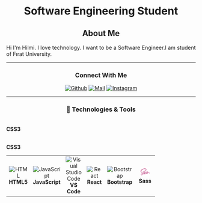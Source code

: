 

<h1 align="center">Software Engineering Student</h1>


<h2 align="center"> About Me</h2>
<div align="justify">
   Hi I'm Hilmi. I love technology. I want to be a Software Engineer.I am student of Fırat University.
</div>





----

<h3 align="center">Connect With Me</h3>

<div align=center>


[![Github](https://img.shields.io/badge/GitHub-100000?style=for-the-badge&logo=github&logoColor=white)](https://github.com/HilmiKilavuz)
[![Mail](https://img.shields.io/badge/Gmail-D14836?style=for-the-badge&logo=gmail&logoColor=white)](mailto:kilavuzhilmi@gmail.com)
[![Instagram](https://img.shields.io/badge/Instagram-E4405F?style=for-the-badge&logo=instagram&logoColor=white)](https://www.instagram.com/hilmi.klvz/)

</div>

----

<h3 align="center">🔧 Technologies & Tools</h3>

<table align="center">
  <tr>
    <td align="center" height="40" width="40">
      <img
        src="https://cdn.jsdelivr.net/gh/devicons/devicon/icons/html5/html5-plain.svg"
        width="25"
        height="25"
        alt="HTML"
      />
      <br /><strong>HTML5</strong>
    </td>
      <br /><strong>CSS3</strong>

  <br /><strong>CSS3</strong>
     </td>
     <td align="center" height="40" width="40">
      <img
        src="https://cdn.jsdelivr.net/gh/devicons/devicon/icons/javascript/javascript-plain.svg"
        width="25"
        height="25"
        alt="JavaScript"
      />
      <br /><strong>JavaScript</strong>
    </td>
    <td align="center" height="40" width="40">
      <img
        src="https://cdn.jsdelivr.net/gh/devicons/devicon/icons/vscode/vscode-original.svg"
        width="25"
        height="25"
        alt="Visual Studio Code"
      />
      <br /><strong>VS Code</strong>
    </td>
    <td align="center" height="40" width="40">
      <img
        src="https://cdn.jsdelivr.net/gh/devicons/devicon/icons/react/react-original.svg"
        width="25"
        height="25"
        alt="React"
      />
      <br /><strong>React</strong>
    </td>
    <td align="center" height="40" width="40">
      <img
        src="https://cdn.jsdelivr.net/gh/devicons/devicon/icons/bootstrap/bootstrap-plain.svg"
        width="25"
        height="25"
        alt="Bootstrap"
      />
      <br /><strong>Bootstrap</strong>
    </td>
    <td align="center" height="40" width="40">
      <img
        src="https://raw.githubusercontent.com/devicons/devicon/master/icons/sass/sass-original.svg"
        width="25"
        height="25"
        alt="Sass"
      />
      <br /><strong>Sass</strong>
    </td>
  </tr>
</table>

